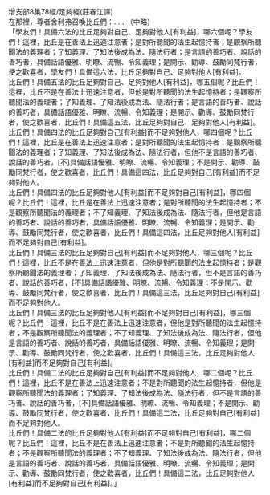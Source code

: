 增支部8集78經/足夠經(莊春江譯)  
在那裡，尊者舍利弗召喚比丘們：……（中略）  
「學友們！具備六法的比丘足夠對自己、足夠對他人[有利益]，哪六個呢？學友們！這裡，比丘是在善法上迅速注意者；是對所聽聞的法生起憶持者；是觀察所聽聞法的義理者；了知義理、了知法後成為法、隨法行者；是言語的善巧者、說話的善巧者，具備話語優雅、明瞭、流暢、令知義理；是開示、勸導、鼓勵同梵行者，使之歡喜者，學友們！具備這六法，比丘足夠對自己、足夠對他人[有利益]。  
比丘們！具備五法的比丘足夠對自己、足夠對他人[有利益]，哪五個呢？比丘們！這裡，比丘不是在善法上迅速注意者，但他是對所聽聞的法生起憶持者；是觀察所聽聞法的義理者；了知義理、了知法後成為法、隨法行者；是言語的善巧者、說話的善巧者，具備話語優雅、明瞭、流暢、令知義理；是開示、勸導、鼓勵同梵行者，使之歡喜者，比丘們！具備這五法，比丘足夠對自己、足夠對他人[有利益]。  
比丘們！具備四法的比丘足夠對自己[有利益]而不足夠對他人，哪四個呢？比丘們！這裡，比丘是在善法上迅速注意者；是對所聽聞的法生起憶持者；是觀察所聽聞法的義理者；了知義理、了知法後成為法、隨法行者，但他不是言語的善巧者、說話的善巧者，[不]具備話語優雅、明瞭、流暢、令知義理；不是開示、勸導、鼓勵同梵行者，使之歡喜者，比丘們！具備這四法，比丘足夠對自己[有利益]而不足夠對他人。  
比丘們！具備四法的比丘足夠對他人[有利益]而不足夠對自己[有利益]，哪四個呢？比丘們！這裡，比丘是在善法上迅速注意者；是對所聽聞的法生起憶持者；不是觀察所聽聞法的義理者；不了知義理、了知法後成為法、隨法行者，但他是言語的善巧者、說話的善巧者，具備話語優雅、明瞭、流暢、令知義理；是開示、勸導、鼓勵同梵行者，使之歡喜者，比丘們！具備這四法，比丘足夠對他人[有利益]而不足夠對自己[有利益]。  
比丘們！具備三法的比丘足夠對自己[有利益]而不足夠對他人，哪三個呢？比丘們！這裡，比丘不是在善法上迅速注意者，但他是對所聽聞的法生起憶持者；是觀察所聽聞法的義理者；了知義理、了知法後成為法、隨法行者，但不是言語的善巧者、說話的善巧者，[不]具備話語優雅、明瞭、流暢、令知義理；不是開示、勸導、鼓勵同梵行者，使之歡喜者，比丘們！具備這三法，比丘足夠對自己[有利益]而不足夠對他人。  
比丘們！具備三法的比丘足夠對他人[有利益]而不足夠對自己[有利益]，哪三個呢？比丘們！這裡，比丘不是在善法上迅速注意者，但他是對所聽聞的法生起憶持者；不是觀察所聽聞法的義理者；不了知義理、了知法後成為法、隨法行者，但他是言語的善巧者、說話的善巧者，具備話語優雅、明瞭、流暢、令知義理；是開示、勸導、鼓勵同梵行者，使之歡喜者，比丘們！具備這三法，比丘足夠對他人[有利益]而不足夠對自己[有利益]。  
比丘們！具備二法的比丘足夠對自己[有利益]而不足夠對他人，哪二個呢？比丘們！這裡，比丘不是在善法上迅速注意者；不是對所聽聞的法生起憶持者，但他是觀察所聽聞法的義理者；了知義理、了知法後成為法、隨法行者，但不是言語的善巧者、說話的善巧者，[不]具備話語優雅、明瞭、流暢、令知義理；不是開示、勸導、鼓勵同梵行者，使之歡喜者，比丘們！具備這二法，比丘足夠對自己[有利益]而不足夠對他人。  
比丘們！具備二法的比丘足夠對他人[有利益]而不足夠對自己[有利益]，哪二個呢？比丘們！這裡，比丘不是在善法上迅速注意者；不是對所聽聞的法生起憶持者；不是觀察所聽聞法的義理者；不了知義理、了知法後成為法、隨法行者，但他是言語的善巧者、說話的善巧者，具備話語優雅、明瞭、流暢、令知義理；是開示、勸導、鼓勵同梵行者，使之歡喜者，比丘們！具備這二法，比丘足夠對他人[有利益]而不足夠對自己[有利益]。」  
  
  
